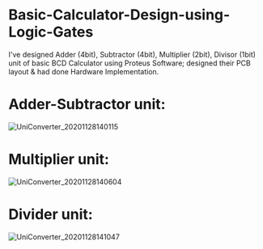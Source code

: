# Basic-Calculator-Design-using-Logic-Gates
I've designed Adder (4bit), Subtractor (4bit), Multiplier (2bit), Divisor (1bit) unit of basic BCD Calculator using Proteus Software; designed their PCB layout & had done Hardware Implementation.

# Adder-Subtractor unit:
![UniConverter_20201128140115](https://user-images.githubusercontent.com/69683125/100496913-3e8efd80-3182-11eb-89a3-95d7fa34ab9e.gif)

# Multiplier unit:
![UniConverter_20201128140604](https://user-images.githubusercontent.com/69683125/100497017-ec021100-3182-11eb-8529-f120b0154629.gif)

# Divider unit:
![UniConverter_20201128141047](https://user-images.githubusercontent.com/69683125/100497131-8bbf9f00-3183-11eb-85d2-a84294bbd82a.gif)


